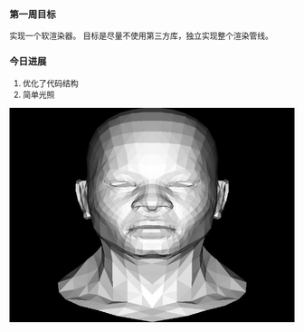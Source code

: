 ### 第一周目标
实现一个软渲染器。
目标是尽量不使用第三方库，独立实现整个渲染管线。

### 今日进展
1. 优化了代码结构
2. 简单光照

![zbuffer](image/zbuffer1.jpg)
